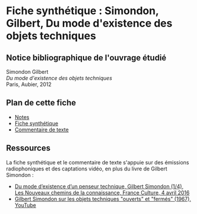 # Fiche synthétique : Simondon, Gilbert, Du mode d'existence des objets techniques

## Notice bibliographique de l'ouvrage étudié
Simondon Gilbert  
*Du mode d'existence des objets techniques*  
Paris, Aubier, 2012

## Plan de cette fiche
- [Notes](/notes.md)
- [Fiche synthétique](/fiche-synthetique.md)
- [Commentaire de texte](/commentaire-de-texte.md)

## Ressources
La fiche synthétique et le commentaire de texte s'appuie sur des émissions radiophoniques et des captations vidéo, en plus du livre de Gilbert Simondon :

- [Du mode d’existence d’un penseur technique, Gilbert Simondon (1/4), Les Nouveaux chemins de la connaissance, France Culture, 4 avril 2016](https://www.franceculture.fr/emissions/les-nouveaux-chemins-de-la-connaissance/gilbert-simondon-14-du-mode-d-existence-d-un)
- [Gilbert Simondon sur les objets techniques "ouverts" et "fermés" (1967), YouTube](https://www.youtube.com/watch?v=ScotWBb6ROo)
